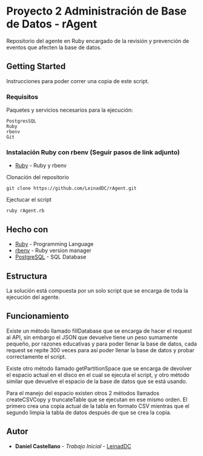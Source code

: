# Proyecto 2 Administración de Base de Datos - rAgent

Repositorio del agente en Ruby encargado de la revisión y prevención de eventos que afecten la base de datos.


## Getting Started

Instrucciones para poder correr una copia de este script.

### Requisitos

Paquetes y servicios necesarios para la ejecución:

```
PostgresSQL
Ruby
rbenv
Git
```

### Instalación Ruby con rbenv (Seguir pasos de link adjunto)

* [Ruby](https://www.digitalocean.com/community/tutorials/how-to-install-ruby-on-rails-with-rbenv-on-ubuntu-16-04) - Ruby y rbenv


Clonación del repositorio

```
git clone https://github.com/LeinadDC/rAgent.git
```

Ejectucar el script

```
ruby rAgent.rb
```

## Hecho con

* [Ruby](https://www.ruby-lang.org/es/) - Programming Language
* [rbenv](https://github.com/rbenv/rbenv) - Ruby version manager
* [PostgreSQL](https://www.postgresql.org/?&) - SQL Database

## Estructura

La solución está compuesta por un solo script que se encarga de toda la ejecución del agente.

## Funcionamiento

Existe un método llamado fillDatabase que se encarga de hacer el request al API, sin embargo el JSON que devuelve tiene un peso sumamente pequeño, por razones educativas y para poder llenar la base de datos, cada request se repite 300 veces para así poder llenar la base de datos y probar correctamente el script.

Existe otro método llamado getPartitionSpace que se encarga de devolver el espacio actual en el disco en el cual se ejecuta el script, y otro método similar que devuelve el espacio de la base de datos que se está usando.

Para el manejo del espacio existen otros 2 métodos llamados createCSVCopy y truncateTable que se ejecutan en ese mismo orden. El primero crea una copia actual de la tabla en formato CSV mientras que el segundo limpia la tabla de datos después de que se crea la copia.


## Autor
* **Daniel Castellano** - *Trabajo Inicial* - [LeinadDC](https://github.com/LeinadDC/)
